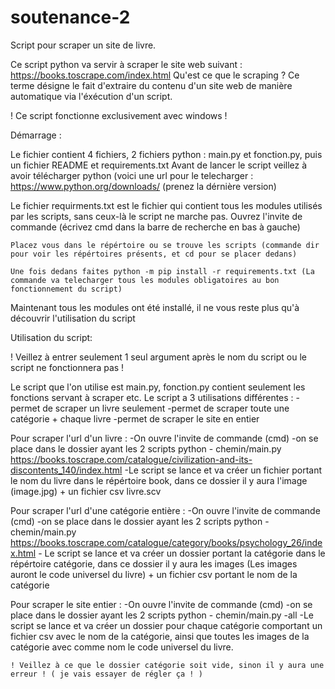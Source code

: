 # soutenance-2
Script pour scraper un site de livre.

Ce script python va servir à scraper le site web suivant : https://books.toscrape.com/index.html
Qu'est ce que le scraping ? Ce terme désigne le fait d'extraire du contenu d'un site web de manière automatique via l'éxécution d'un script.

! Ce script fonctionne exclusivement avec windows !

Démarrage :

Le fichier contient 4 fichiers, 2 fichiers python : main.py et fonction.py,  puis un fichier README et requirements.txt
Avant de lancer le script veillez à avoir télécharger python (voici une url pour le telecharger : https://www.python.org/downloads/ (prenez la dérnière version)

Le fichier requirments.txt est le fichier qui contient tous les modules utilisés par les scripts, sans ceux-là le script ne marche pas.
	Ouvrez l'invite de commande (écrivez cmd dans la barre de recherche en bas à gauche)
	
	Placez vous dans le répértoire ou se trouve les scripts (commande dir pour voir les répértoires présents, et cd pour se placer dedans)
	
	Une fois dedans faites python -m pip install -r requirements.txt (La commande va telecharger tous les modules obligatoires au bon fonctionnement du script)

Maintenant tous les modules ont été installé, il ne vous reste plus qu'à découvrir l'utilisation du script

Utilisation du script:

! Veillez à entrer seulement 1 seul argument après le nom du script ou le script ne fonctionnera pas !

Le script que l'on utilise est main.py, fonction.py contient seulement les fonctions servant à scraper etc. 
Le script a 3 utilisations différentes : 
	-permet de scraper un livre seulement 
	-permet de scraper toute une catégorie + chaque livre
	-permet de scraper le site en entier
	
Pour scraper l'url d'un livre :
	-On ouvre l'invite de commande (cmd)
	-on se place dans le dossier ayant les 2 scripts python
	- chemin/main.py https://books.toscrape.com/catalogue/civilization-and-its-discontents_140/index.html
	-Le script se lance et va créer un fichier portant le nom du livre dans le répértoire book, dans ce dossier 
		il y aura l'image (image.jpg) + un fichier csv livre.scv
		
Pour scraper l'url d'une catégorie entière : 
	-On ouvre l'invite de commande (cmd)
	-on se place dans le dossier ayant les 2 scripts python
	- chemin/main.py https://books.toscrape.com/catalogue/category/books/psychology_26/index.html
	- Le script se lance et va créer un dossier portant la catégorie dans le répértoire catégorie, dans ce dossier 
		il y aura les images (Les images auront le code universel du livre) + un fichier csv portant le nom de la 			catégorie

Pour scraper le site entier :
	-On ouvre l'invite de commande (cmd)
	-on se place dans le dossier ayant les 2 scripts python
	- chemin/main.py -all
	-Le script se lance et va créer un dossier pour chaque catégorie comportant un fichier csv avec le nom de la catégorie, 		ainsi que toutes les images de la catégorie avec comme nom le code universel du livre.
	
	! Veillez à ce que le dossier catégorie soit vide, sinon il y aura une erreur ! ( je vais essayer de régler ça ! )
